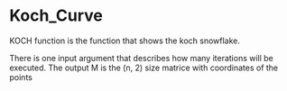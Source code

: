 # Koch_Curve

KOCH function is the function that shows the koch snowflake.

There is one input argument that describes how many iterations will
be executed. The output M is the (n, 2) size matrice with
coordinates of the points
